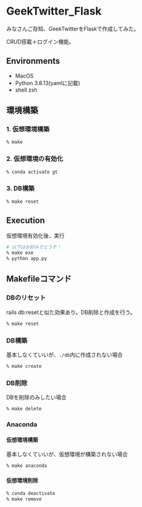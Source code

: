# GeekTwitter_Flask
みなさんご存知、GeekTwitterをFlaskで作成してみた。

CRUD搭載＋ログイン機能。

## Environments
- MacOS
- Python 3.8.13(yamlに記載)
- shell zsh


## 環境構築
### 1. 仮想環境構築
```zsh
% make
```

### 2. 仮想環境の有効化
```zsh
% conda activate gt
```

### 3. DB構築
```zsh
% make reset
```

## Execution
仮想環境有効化後、実行
```zsh
# 以下はお好みでどうぞ！
% make exe
% python app.py
```

## Makefileコマンド
### DBのリセット
rails db:resetと似た効果あり。DB削除と作成を行う。
```zsh
% make reset
```

### DB構築
基本しなくていいが、`./db`内に作成されない場合
```zsh
% make create
```
### DB削除
DBを削除のみしたい場合
```zsh
% make delete
```

### Anaconda
#### 仮想環境構築
基本しなくていいが、仮想環境が構築されない場合
```zsh
% make anaconda
```

#### 仮想環境削除
```zsh
% conda deactivate
% make remove
```

